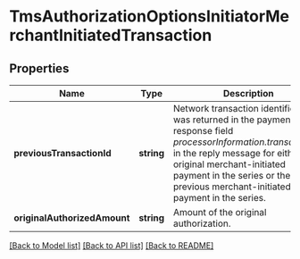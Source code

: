 # TmsAuthorizationOptionsInitiatorMerchantInitiatedTransaction

## Properties
Name | Type | Description | Notes
------------ | ------------- | ------------- | -------------
**previousTransactionId** | **string** | Network transaction identifier that was returned in the payment response field _processorInformation.transactionID_ in the reply message for either the original merchant-initiated payment in the series or the previous merchant-initiated payment in the series. | [optional] 
**originalAuthorizedAmount** | **string** | Amount of the original authorization. | [optional] 

[[Back to Model list]](../README.md#documentation-for-models) [[Back to API list]](../README.md#documentation-for-api-endpoints) [[Back to README]](../README.md)


